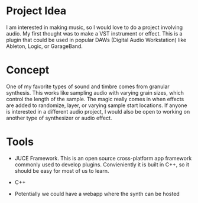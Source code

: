 # **Project Idea**

I am interested in making music, so I would love to do a project involving audio.
My first thought was to make a VST instrument or effect. This is a plugin that could
be used in popular DAWs (Digital Audio Workstation) like Ableton, Logic, or GarageBand.

# Concept 

One of my favorite types of sound and timbre comes from granular synthesis. This works 
like sampling audio with varying grain sizes, which control the length of the sample. The
magic really comes in when effects are added to randomize, layer, or varying sample start
locations. If anyone is interested in a different audio project, I would also be open to
working on another type of synthesizer or audio effect. 

# Tools

- JUCE Framework. This is an open source cross-platform app framework commonly used to
develop plugins. Convieniently it is built in C++, so it should be easy for most of us to learn.

- C++

- Potentially we could have a webapp where the synth can be hosted